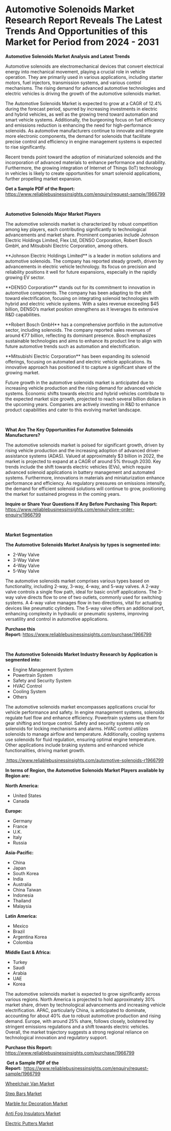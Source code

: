 <p><h1>Automotive Solenoids Market Research Report Reveals The Latest Trends And Opportunities of this Market for Period from 2024 - 2031</h1></p><p><strong>Automotive Solenoids Market Analysis and Latest Trends</strong></p>
<p><p>Automotive solenoids are electromechanical devices that convert electrical energy into mechanical movement, playing a crucial role in vehicle operation. They are primarily used in various applications, including starter motors, fuel injectors, transmission systems, and various control mechanisms. The rising demand for advanced automotive technologies and electric vehicles is driving the growth of the automotive solenoids market.</p><p>The Automotive Solenoids Market is expected to grow at a CAGR of 12.4% during the forecast period, spurred by increasing investments in electric and hybrid vehicles, as well as the growing trend toward automation and smart vehicle systems. Additionally, the burgeoning focus on fuel efficiency and emissions reduction is enhancing the need for high-performance solenoids. As automotive manufacturers continue to innovate and integrate more electronic components, the demand for solenoids that facilitate precise control and efficiency in engine management systems is expected to rise significantly.</p><p>Recent trends point toward the adoption of miniaturized solenoids and the incorporation of advanced materials to enhance performance and durability. Furthermore, the growing integration of Internet of Things (IoT) technology in vehicles is likely to create opportunities for smart solenoid applications, further propelling market expansion.</p></p>
<p><strong>Get a Sample PDF of the Report:&nbsp;</strong> <a href="https://www.reliablebusinessinsights.com/enquiry/request-sample/1966799?utm_campaign=84&utm_medium=2&utm_source=Github&utm_content=ia&utm_term=01112024&utm_id=automotive-solenoids">https://www.reliablebusinessinsights.com/enquiry/request-sample/1966799</a></p>
<p>&nbsp;</p>
<p><strong>Automotive Solenoids Major Market Players</strong></p>
<p><p>The automotive solenoids market is characterized by robust competition among key players, each contributing significantly to technological advancements and market share. Prominent companies include Johnson Electric Holdings Limited, Flex Ltd, DENSO Corporation, Robert Bosch GmbH, and Mitsubishi Electric Corporation, among others.</p><p>**Johnson Electric Holdings Limited** is a leader in motion solutions and automotive solenoids. The company has reported steady growth, driven by advancements in electric vehicle technology. Its focus on precision and reliability positions it well for future expansions, especially in the rapidly growing EV sector.</p><p>**DENSO Corporation** stands out for its commitment to innovation in automotive components. The company has been adapting to the shift toward electrification, focusing on integrating solenoid technologies with hybrid and electric vehicle systems. With a sales revenue exceeding $45 billion, DENSO’s market position strengthens as it leverages its extensive R&D capabilities.</p><p>**Robert Bosch GmbH** has a comprehensive portfolio in the automotive sector, including solenoids. The company reported sales revenues of around €77 billion, reflecting its dominant presence. Bosch emphasizes sustainable technologies and aims to enhance its product line to align with future automotive trends such as automation and electrification.</p><p>**Mitsubishi Electric Corporation** has been expanding its solenoid offerings, focusing on automated and electric vehicle applications. Its innovative approach has positioned it to capture a significant share of the growing market.</p><p>Future growth in the automotive solenoids market is anticipated due to increasing vehicle production and the rising demand for advanced vehicle systems. Economic shifts towards electric and hybrid vehicles contribute to the expected market size growth, projected to reach several billion dollars in the upcoming years. Companies are actively investing in R&D to enhance product capabilities and cater to this evolving market landscape.</p></p>
<p>&nbsp;</p>
<p><strong>What Are The Key Opportunities For Automotive Solenoids Manufacturers?</strong></p>
<p><p>The automotive solenoids market is poised for significant growth, driven by rising vehicle production and the increasing adoption of advanced driver-assistance systems (ADAS). Valued at approximately $3 billion in 2022, the market is projected to expand at a CAGR of around 5% through 2030. Key trends include the shift towards electric vehicles (EVs), which require advanced solenoid applications in battery management and automated systems. Furthermore, innovations in materials and miniaturization enhance performance and efficiency. As regulatory pressures on emissions intensify, the demand for efficient solenoid solutions will continue to grow, positioning the market for sustained progress in the coming years.</p></p>
<p><strong>Inquire or Share Your Questions If Any Before Purchasing This Report:</strong> <a href="https://www.reliablebusinessinsights.com/enquiry/pre-order-enquiry/1966799?utm_campaign=84&utm_medium=2&utm_source=Github&utm_content=ia&utm_term=01112024&utm_id=automotive-solenoids">https://www.reliablebusinessinsights.com/enquiry/pre-order-enquiry/1966799</a></p>
<p>&nbsp;</p>
<p><strong>Market Segmentation</strong></p>
<p><strong>The Automotive Solenoids Market Analysis by types is segmented into:</strong></p>
<p><ul><li>2-Way Valve</li><li>3-Way Valve</li><li>4-Way Valve</li><li>5-Way Valve</li></ul></p>
<p><p>The automotive solenoids market comprises various types based on functionality, including 2-way, 3-way, 4-way, and 5-way valves. A 2-way valve controls a single flow path, ideal for basic on/off applications. The 3-way valve directs flow to one of two outlets, commonly used for switching systems. A 4-way valve manages flow in two directions, vital for actuating devices like pneumatic cylinders. The 5-way valve offers an additional port, enhancing complexity in hydraulic or pneumatic systems, improving versatility and control in automotive applications.</p></p>
<p><strong>Purchase this Report:&nbsp;</strong><a href="https://www.reliablebusinessinsights.com/purchase/1966799?utm_campaign=84&utm_medium=2&utm_source=Github&utm_content=ia&utm_term=01112024&utm_id=automotive-solenoids">https://www.reliablebusinessinsights.com/purchase/1966799</a></p>
<p>&nbsp;</p>
<p><strong>The Automotive Solenoids Market Industry Research by Application is segmented into:</strong></p>
<p><ul><li>Engine Management System</li><li>Powertrain System</li><li>Safety and Security System</li><li>HVAC Control</li><li>Cooling System</li><li>Others</li></ul></p>
<p><p>The automotive solenoids market encompasses applications crucial for vehicle performance and safety. In engine management systems, solenoids regulate fuel flow and enhance efficiency. Powertrain systems use them for gear shifting and torque control. Safety and security systems rely on solenoids for locking mechanisms and alarms. HVAC control utilizes solenoids to manage airflow and temperature. Additionally, cooling systems use solenoids for fluid regulation, ensuring optimal engine temperature. Other applications include braking systems and enhanced vehicle functionalities, driving market growth.</p></p>
<p><a href="https://www.reliablebusinessinsights.com/automotive-solenoids-r1966799?utm_campaign=84&utm_medium=2&utm_source=Github&utm_content=ia&utm_term=01112024&utm_id=automotive-solenoids">&nbsp;https://www.reliablebusinessinsights.com/automotive-solenoids-r1966799</a></p>
<p><strong>In terms of Region, the Automotive Solenoids Market Players available by Region are:</strong></p>
<p>
    <p> <strong> North America: </strong>
        <ul>
            <li>United States</li>
            <li>Canada</li>
        </ul>
        </p> 
    <p> <strong> Europe: </strong>
        <ul>
            <li>Germany</li>
            <li>France</li>
            <li>U.K.</li>
            <li>Italy</li>
            <li>Russia</li>
        </ul>
        </p> 
    <p> <strong> Asia-Pacific: </strong>
        <ul>
            <li>China</li>
            <li>Japan</li>
            <li>South Korea</li>
            <li>India</li>
            <li>Australia</li>
            <li>China Taiwan</li>
            <li>Indonesia</li>
            <li>Thailand</li>
            <li>Malaysia</li>
        </ul>
        </p> 
    <p> <strong> Latin America: </strong>
        <ul>
            <li>Mexico</li>
            <li>Brazil</li>
            <li>Argentina Korea</li>
            <li>Colombia</li>
        </ul>
        </p> 
    <p> <strong> Middle East & Africa: </strong>
        <ul>
            <li>Turkey</li>
            <li>Saudi</li>
            <li>Arabia</li>
            <li>UAE</li>
            <li>Korea</li>
        </ul>
    </p>
    </p>
<p><p>The automotive solenoids market is expected to grow significantly across various regions. North America is projected to hold approximately 30% market share, driven by technological advancements and increasing vehicle electrification. APAC, particularly China, is anticipated to dominate, accounting for about 40% due to robust automotive production and rising demand. Europe, with around 25% share, follows closely, bolstered by stringent emissions regulations and a shift towards electric vehicles. Overall, the market trajectory suggests a strong regional reliance on technological innovation and regulatory support.</p></p>
<p><strong>Purchase this Report: </strong><a href="https://www.reliablebusinessinsights.com/purchase/1966799?utm_campaign=84&utm_medium=2&utm_source=Github&utm_content=ia&utm_term=01112024&utm_id=automotive-solenoids">https://www.reliablebusinessinsights.com/purchase/1966799</a></p>
<p>&nbsp;<strong>Get a Sample PDF of the Report:&nbsp;&nbsp;</strong><a href="https://www.reliablebusinessinsights.com/enquiry/request-sample/1966799?utm_campaign=84&utm_medium=2&utm_source=Github&utm_content=ia&utm_term=01112024&utm_id=automotive-solenoids">https://www.reliablebusinessinsights.com/enquiry/request-sample/1966799</a></p>
<p><strong></strong></p>
<p><p><a href="https://github.com/akrenkthongy/Market-Research-Report-List-1/blob/main/wheelchair-van-market.md?utm_campaign=84&utm_medium=2&utm_source=Github&utm_content=ia&utm_term=01112024&utm_id=automotive-solenoids">Wheelchair Van Market</a></p><p><a href="https://github.com/eleanore16mal/Market-Research-Report-List-1/blob/main/step-bars-market.md?utm_campaign=84&utm_medium=2&utm_source=Github&utm_content=ia&utm_term=01112024&utm_id=automotive-solenoids">Step Bars Market</a></p><p><a href="https://www.linkedin.com/pulse/global-marble-decoration-market-trends-insights-growth-opportunities-jsaec?utm_campaign=84&utm_medium=2&utm_source=Github&utm_content=ia&utm_term=01112024&utm_id=automotive-solenoids">Marble for Decoration Market</a></p><p><a href="https://issuu.com/reportprime-2/docs/anti-fog-insulators-market-size-203_87dfa430bb6a8a?utm_campaign=84&utm_medium=2&utm_source=Github&utm_content=ia&utm_term=01112024&utm_id=automotive-solenoids">Anti Fog Insulators Market</a></p><p><a href="https://issuu.com/reportprime-2/docs/electric-putters-market-size-2030.p_67f7a35fd37d6f?utm_campaign=84&utm_medium=2&utm_source=Github&utm_content=ia&utm_term=01112024&utm_id=automotive-solenoids">Electric Putters Market</a></p></p>